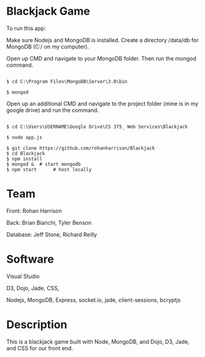 # Blackjack Game
To run this app:

Make sure Nodejs and MongoDB is installed.
Create a directory /data/db for MongoDB (C:/ on my computer).

Open up CMD and navigate to your MongoDB folder. Then run the mongod command. 
```console

$ cd C:\Program Files\MongoDB\Server\3.0\bin

$ mongod
```

Open up an additional CMD and navigate to the project folder (mine is in my google drive) and run the command.
```console

$ cd C:\Users\USERNAME\Google Drive\CS 375_ Web Services\Blackjack

$ node app.js
```


```console
$ git clone https://github.com/rohanharrison/Blackjack
$ cd Blackjack
$ npm install
$ mongod &  # start mongodb
$ npm start      # host locally
```
# Team
Front: Rohan Harrison

Back: Brian Bianchi, Tyler Benson

Database: Jeff Stone, Richard Reilly


# Software
Visual Studio 

D3, Dojo, Jade, CSS,

Nodejs, MongoDB, Express, socket.io, jade, client-sessions, bcryptjs


# Description

This is a blackjack game built with Node, MongoDB, and Dojo, D3, Jade, and CSS for our front end.

